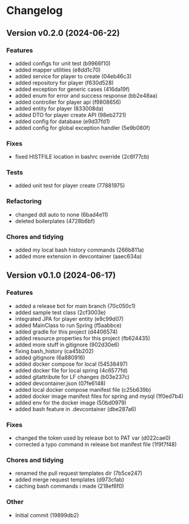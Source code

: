 # Changelog

## Version v0.2.0 (2024-06-22)

### Features

- added configs for unit test (b9966f10)
- added mapper utilities (e8dd1c70)
- added service for player to create (04eb46c3)
- added repository for player (f630d528)
- added exception for generic cases (416da19f)
- added enum for error and success response (bb2e48aa)
- added controller for player api (f9808656)
- added entity for player (833008da)
- added DTO for player create API (98eb2721)
- added config for database (e9d37fd1)
- added config for global exception handler (5e9b080f)

### Fixes

- fixed HISTFILE location in bashrc override (2c6f77cb)

### Tests

- added unit test for player create (77881975)

### Refactoring

- changed ddl auto to none (6bad4e11)
- deleted boilerplates (4728b6bf)

### Chores and tidying

- added my local bash history commands (266b811a)
- added more extension in devcontainer (aaec634a)

## Version v0.1.0 (2024-06-17)

### Features

- added a release bot for main branch (70c050c1)
- added sample test class (2cf3003e)
- integrated JPA for player entity (e9c99d07)
- added MainClass to run Spring (f5aabbce)
- added gradle for this project (d4406574)
- added resource properties for this project (fb624435)
- added more stuff in gitignore (902d30e6)
- fixing bash_history (ca45b202)
- added gitignore (6a880916)
- added docker compose for local (54538497)
- added docker file for local spring (4c6577fd)
- added gitattribute for LF changes (b03e237c)
- added devcontainer.json (07fe6148)
- added local docker compose manifest file (c25b639b)
- added docker image manifest files for spring and mysql (1f0ed7b4)
- added env for the docker image (50bd0979)
- added bash feature in .devcontainer (dbe287a6)

### Fixes

- changed the token used by release bot to PAT var (d022cae0)
- corrected a typo command in release bot manifest file (1f9f7f48)

### Chores and tidying

- renamed the pull request templates dir (7b5ce247)
- added merge request templates (d973cfab)
- caching bash commands i made (218ef6f0)

### Other

- Initial commit (19899db2)

